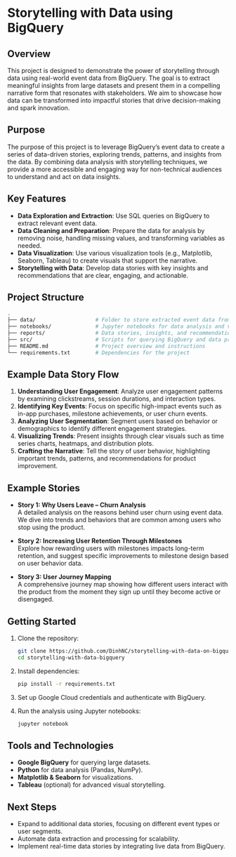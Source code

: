 # Storytelling with Data using BigQuery

## Overview
This project is designed to demonstrate the power of storytelling through data using real-world event data from BigQuery. The goal is to extract meaningful insights from large datasets and present them in a compelling narrative form that resonates with stakeholders. We aim to showcase how data can be transformed into impactful stories that drive decision-making and spark innovation.

## Purpose
The purpose of this project is to leverage BigQuery’s event data to create a series of data-driven stories, exploring trends, patterns, and insights from the data. By combining data analysis with storytelling techniques, we provide a more accessible and engaging way for non-technical audiences to understand and act on data insights.

## Key Features
- **Data Exploration and Extraction**: Use SQL queries on BigQuery to extract relevant event data.
- **Data Cleaning and Preparation**: Prepare the data for analysis by removing noise, handling missing values, and transforming variables as needed.
- **Data Visualization**: Use various visualization tools (e.g., Matplotlib, Seaborn, Tableau) to create visuals that support the narrative.
- **Storytelling with Data**: Develop data stories with key insights and recommendations that are clear, engaging, and actionable.

## Project Structure
```bash
.
├── data/                   # Folder to store extracted event data from BigQuery
├── notebooks/              # Jupyter notebooks for data analysis and visualizations
├── reports/                # Data stories, insights, and recommendations
├── src/                    # Scripts for querying BigQuery and data processing
├── README.md               # Project overview and instructions
└── requirements.txt        # Dependencies for the project
```

## Example Data Story Flow
1. **Understanding User Engagement**: Analyze user engagement patterns by examining clickstreams, session durations, and interaction types.
2. **Identifying Key Events**: Focus on specific high-impact events such as in-app purchases, milestone achievements, or user churn events.
3. **Analyzing User Segmentation**: Segment users based on behavior or demographics to identify different engagement strategies.
4. **Visualizing Trends**: Present insights through clear visuals such as time series charts, heatmaps, and distribution plots.
5. **Crafting the Narrative**: Tell the story of user behavior, highlighting important trends, patterns, and recommendations for product improvement.

## Example Stories
- **Story 1: Why Users Leave – Churn Analysis**  
  A detailed analysis on the reasons behind user churn using event data. We dive into trends and behaviors that are common among users who stop using the product.
  
- **Story 2: Increasing User Retention Through Milestones**  
  Explore how rewarding users with milestones impacts long-term retention, and suggest specific improvements to milestone design based on user behavior data.

- **Story 3: User Journey Mapping**  
  A comprehensive journey map showing how different users interact with the product from the moment they sign up until they become active or disengaged.

## Getting Started

1. Clone the repository:
   ```bash
   git clone https://github.com/DinhNC/storytelling-with-data-on-bigquery
   cd storytelling-with-data-bigquery
   ```

2. Install dependencies:
   ```bash
   pip install -r requirements.txt
   ```

3. Set up Google Cloud credentials and authenticate with BigQuery.

4. Run the analysis using Jupyter notebooks:
   ```bash
   jupyter notebook
   ```

## Tools and Technologies
- **Google BigQuery** for querying large datasets.
- **Python** for data analysis (Pandas, NumPy).
- **Matplotlib & Seaborn** for visualizations.
- **Tableau** (optional) for advanced visual storytelling.

## Next Steps
- Expand to additional data stories, focusing on different event types or user segments.
- Automate data extraction and processing for scalability.
- Implement real-time data stories by integrating live data from BigQuery.
